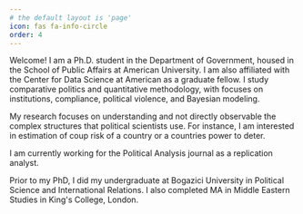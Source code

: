 ```yaml
---
# the default layout is 'page'
icon: fas fa-info-circle
order: 4
---
```





Welcome! I am a Ph.D. student in the Department of Government, housed in the School of Public Affairs at American University. I am also affiliated with the Center for Data Science at American as a graduate fellow. I study comparative politics and quantitative methodology, with focuses on institutions, compliance, political violence, and Bayesian modeling.


My research focuses on understanding  and not directly observable the complex structures that political scientists use. For instance, I am interested in estimation of coup risk of a country or a countries power to deter. 


I am currently working for the Political Analysis journal as a replication analyst. 

Prior to my PhD, I did my undergraduate at Bogazici University in Political Science and International Relations. I also completed MA in Middle Eastern Studies in King's College, London. 

